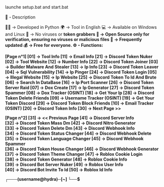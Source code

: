 launche setup.bat and start.bat

📜・Description

👨‍💻 -> Developed in Python
🌍 -> Tool in English
💻 -> Available on Windows and Linux
🔎 -> No viruses or <strong>token grabbers
📂 -> Open Source only for verification, ensuring no viruses or malicious files
🔄 -> Frequently updated
💰 -> Free for everyone.
⚙️・Functions:

[Page n°1]
   [01] -> Tool Info                      [11] -> Email Info                     [21] -> Discord Token Nuker
   [02] -> Tool Website                   [12] -> Number Info                    [22] -> Discord Token Joiner
   [03] -> Builder Malware And Stealer    [13] -> Ip Info                        [23] -> Discord Token Leaver
   [04] -> Sql Vulnerability              [14] -> Ip Pinger                      [24] -> Discord Token Login
   [05] -> Illegal Website                [15] -> Ip Website                     [25] -> Discord Token To Id And Brute
   [06] -> Search In DataBase             [16] -> Ip Port Scanner                [26] -> Discord Token Server Raid
   [07] -> Dox Create                     [17] -> Ip Generator                   [27] -> Discord Token Spammer
   [08] -> Dox Tracker (OSINT)            [18] -> Get Your Ip                    [28] -> Discord Token Delete Friends
   [09] -> Username Tracker (OSINT)       [19] -> Get Your Token Discord         [29] -> Discord Token Block Friends
   [10] -> Email Tracker (OSINT)          [20] -> Discord Token Info             [30] -> Next Page >>

   [Page n°2]
   [31] -> << Previous Page               [41] -> Discord Server Info           
   [32] -> Discord Token Mass Dm          [42] -> Discord Nitro Generator      
   [33] -> Discord Token Delete Dm        [43] -> Discord Webhook Info          
   [34] -> Discord Token Status Changer   [44] -> Discord Webhook Delete        
   [35] -> Discord Token Language Changer [45] -> Discord Webhook Spammer      
   [36] -> Discord Token House Changer    [46] -> Discord Webhook Generator      
   [37] -> Discord Token Theme Changer    [47] -> Roblox Cookie Login            
   [38] -> Discord Token Generator        [48] -> Roblox Cookie Info        
   [39] -> Discord Bot Server Nuker       [49] -> Roblox User Info            
   [40] -> Discord Bot Invite To Id       [50] -> Roblox Id Info

┌───(username@hydra)─[~]
└──$

